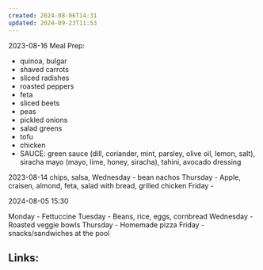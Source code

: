 ```yaml
---
created: 2024-08-06T14:31
updated: 2024-09-23T11:53
---
```

2023-08-16
Meal Prep:
- quinoa, bulgar 
- shaved carrots
- sliced radishes
- roasted peppers
- feta
- sliced beets
- peas
- pickled onions
- salad greens 
- tofu
- chicken 
- SAUCE: green sauce (dill, coriander, mint, parsley, olive oil, lemon, salt), siracha mayo (mayo, lime, honey, siracha), tahini, avocado dressing

2023-08-14
chips, salsa, 
Wednesday - bean nachos 
Thursday - Apple, craisen, almond, feta, salad with bread, grilled chicken 
Friday - 

2024-08-05 15:30

Monday - Fettuccine 
Tuesday - Beans, rice, eggs, cornbread 
Wednesday - Roasted veggie bowls 
Thursday - Homemade pizza 
Friday - snacks/sandwiches at the pool 




## Links:




